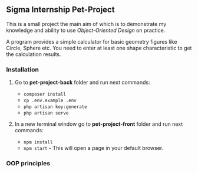 ## Sigma Internship Pet-Project

This is a small project the main aim of which is to demonstrate my knowledge and ability to use *Object-Oriented Design* on practice.

A program provides a simple calculator for basic geometry figures like Circle, Sphere etc. You need to enter at least one shape characteristic to get the calculation results.

### Installation
1. Go to **pet-project-back** folder and run next commands:

    - `composer install`
    - `cp .env.example .env`
    - `php artisan key:generate`
    - `php artisan serve`

2. In a new terminal window go to **pet-project-front** folder and run next commands:

    - `npm install`
    - `npm start` - This will open a page in your default browser.

### OOP principles
